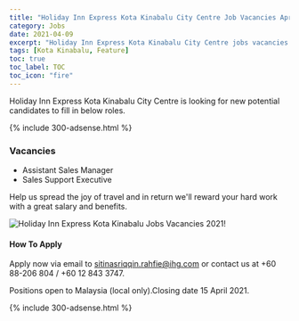 ```yaml
---
title: "Holiday Inn Express Kota Kinabalu City Centre Job Vacancies April 2021" 
category: Jobs 
date: 2021-04-09
excerpt: "Holiday Inn Express Kota Kinabalu City Centre jobs vacancies April 2021 for Sales department" 
tags: [Kota Kinabalu, Feature] 
toc: true 
toc_label: TOC 
toc_icon: "fire" 
--- 
```


Holiday Inn Express Kota Kinabalu City Centre is looking for new potential candidates to fill in below roles. 

{% include 300-adsense.html %} 

### Vacancies
- Assistant Sales Manager
- Sales Support Executive

Help us spread the joy of travel and in return we'll reward your hard work with a great salary and benefits.

![Holiday Inn Express Kota Kinabalu Jobs Vacancies 2021!](/assets/images/2021-04/holiday-in-express-kota-kinabalu-vacancies-april-2021.jpg "Holiday Inn Express Kota Kinabalu Jobs Vacancies 2021")

#### How To Apply 
Apply now via email to sitinasriqqin.rahfie@ihg.com or contact us at +60 88-206 804 / +60 12 843 3747.

Positions open to Malaysia (local only).Closing date 15 April 2021. 

{% include 300-adsense.html %} 